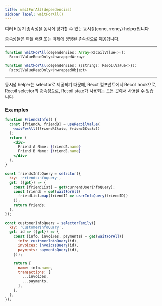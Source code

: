 ```yaml
---
title: waitForAll(dependencies)
sidebar_label: waitForAll()
---
```


여러 비동기 종속성을 동시에 평가할 수 있는 동시성(concurrency) helper입니다.

종속성들은 튜플 배열 또는 객체에 명명된 종속성으로 제공됩니다.

---

```jsx
function waitForAll(dependencies: Array<RecoilValue<>>):
  RecoilValueReadOnly<UnwrappedArray>
```

```jsx
function waitForAll(dependencies: {[string]: RecoilValue<>}):
  RecoilValueReadOnly<UnwrappedObject>
```
---

동시성 helper는 selector로 제공되기 때문에, React 컴포넌트에서 Recoil hook으로, Recoil selector의 종속성으로, Recoil state가 사용되는 모든 곳에서 사용될 수 있습니다.

### Examples

```jsx
function FriendsInfo() {
  const [friendA, friendB] = useRecoilValue(
    waitForAll([friendAState, friendBState])
  );
  return (
    <div>
      Friend A Name: {friendA.name}
      Friend B Name: {friendB.name}
    </div>
  );
}
```

```jsx
const friendsInfoQuery = selector({
  key: 'FriendsInfoQuery',
  get: ({get}) => {
    const {friendList} = get(currentUserInfoQuery);
    const friends = get(waitForAll(
      friendList.map(friendID => userInfoQuery(friendID))
    ));
    return friends;
  },
});
```

```jsx
const customerInfoQuery = selectorFamily({
  key: 'CustomerInfoQuery',
  get: id => ({get}) => {
    const {info, invoices, payments} = get(waitForAll({
      info: customerInfoQuery(id),
      invoices: invoicesQuery(id),
      payments: paymentsQuery(id),
    }));

    return {
      name: info.name,
      transactions: [
        ...invoices,
        ...payments,
      ],
    };
  },
});
```
